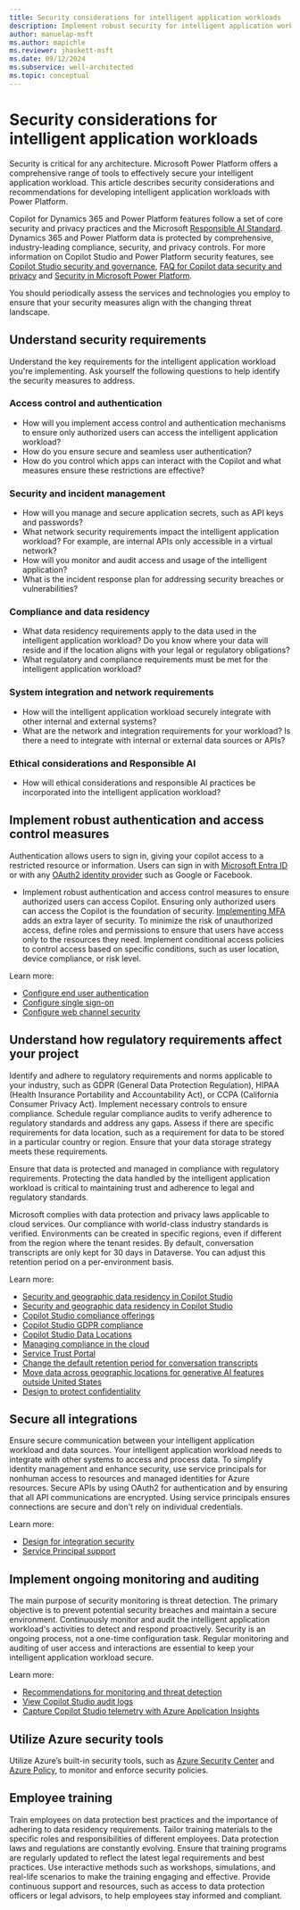 ```yaml
---
title: Security considerations for intelligent application workloads
description: Implement robust security for intelligent application workloads, ensuring compliance and proactive threat detection.
author: manuelap-msft
ms.author: mapichle
ms.reviewer: jhaskett-msft
ms.date: 09/12/2024
ms.subservice: well-architected
ms.topic: conceptual
---
```


# Security considerations for intelligent application workloads

Security is critical for any architecture. Microsoft Power Platform offers a comprehensive range of tools to effectively secure your intelligent application workload. This article describes security considerations and recommendations for developing intelligent application workloads with Power Platform.

Copilot for Dynamics 365 and Power Platform features follow a set of core security and privacy practices and the Microsoft [Responsible AI Standard](https://www.microsoft.com/ai/principles-and-approach). Dynamics 365 and Power Platform data is protected by comprehensive, industry-leading compliance, security, and privacy controls. For more information on Copilot Studio and Power Platform security features, see [Copilot Studio security and governance](/microsoft-copilot-studio/security-and-governance), [FAQ for Copilot data security and privacy](/power-platform/faqs-copilot-data-security-privacy) and [Security in Microsoft Power Platform](/power-platform/admin/security/overview).

You should periodically assess the services and technologies you employ to ensure that your security measures align with the changing threat landscape.

## Understand security requirements

Understand the key requirements for the intelligent application workload you're implementing. Ask yourself the following questions to help identify the security measures to address.

### Access control and authentication

- How will you implement access control and authentication mechanisms to ensure only authorized users can access the intelligent application workload?
- How do you ensure secure and seamless user authentication?
- How do you control which apps can interact with the Copilot and what measures ensure these restrictions are effective?
 
### Security and incident management

- How will you manage and secure application secrets, such as API keys and passwords?
- What network security requirements impact the intelligent application workload? For example, are internal APIs only accessible in a virtual network?
- How will you monitor and audit access and usage of the intelligent application?
- What is the incident response plan for addressing security breaches or vulnerabilities?
 
### Compliance and data residency

- What data residency requirements apply to the data used in the intelligent application workload? Do you know where your data will reside and if the location aligns with your legal or regulatory obligations?
- What regulatory and compliance requirements must be met for the intelligent application workload?
 
### System integration and network requirements

- How will the intelligent application workload securely integrate with other internal and external systems?
- What are the network and integration requirements for your workload? Is there a need to integrate with internal or external data sources or APIs?

### Ethical considerations and Responsible AI

- How will ethical considerations and responsible AI practices be incorporated into the intelligent application workload?

## Implement robust authentication and access control measures

Authentication allows users to sign in, giving your copilot access to a restricted resource or information. Users can sign in with [Microsoft Entra ID](/microsoft-copilot-studio/configuration-authentication-azure-ad) or with any [OAuth2 identity provider](/azure/active-directory/develop/v2-oauth2-auth-code-flow) such as Google or Facebook.

- Implement robust authentication and access control measures to ensure authorized users can access Copilot. Ensuring only authorized users can access the Copilot is the foundation of security. [Implementing MFA](/entra/identity/authentication/concept-mfa-howitworks) adds an extra layer of security. To minimize the risk of unauthorized access, define roles and permissions to ensure that users have access only to the resources they need. Implement conditional access policies to control access based on specific conditions, such as user location, device compliance, or risk level.
 
Learn more:

- [Configure end user authentication](/microsoft-copilot-studio/configuration-authentication-azure-ad)
- [Configure single sign-on](/microsoft-copilot-studio/configure-sso?tabs=webApp)
- [Configure web channel security](/microsoft-copilot-studio/configure-web-security)

## Understand how regulatory requirements affect your project

Identify and adhere to regulatory requirements and norms applicable to your industry, such as GDPR (General Data Protection Regulation), HIPAA (Health Insurance Portability and Accountability Act), or CCPA (California Consumer Privacy Act). Implement necessary controls to ensure compliance. Schedule regular compliance audits to verify adherence to regulatory standards and address any gaps. Assess if there are specific requirements for data location, such as a requirement for data to be stored in a particular country or region. Ensure that your data storage strategy meets these requirements. 

Ensure that data is protected and managed in compliance with regulatory requirements. Protecting the data handled by the intelligent application workload is critical to maintaining trust and adherence to legal and regulatory standards.

Microsoft complies with data protection and privacy laws applicable to cloud services. Our compliance with world-class industry standards is verified. Environments can be created in specific regions, even if different from the region where the tenant resides. By default, conversation transcripts are only kept for 30 days in Dataverse. You can adjust this retention period on a per-environment basis.

Learn more:

- [Security and geographic data residency in Copilot Studio](/microsoft-copilot-studio/geo-data-residency-security)
- [Security and geographic data residency in Copilot Studio](/microsoft-copilot-studio/geo-data-residency)
- [Copilot Studio compliance offerings](/microsoft-copilot-studio/admin-certification)
- [Copilot Studio GDPR compliance](/microsoft-copilot-studio/personal-data-summary)
- [Copilot Studio Data Locations](/microsoft-copilot-studio/data-location?tabs=web)
- [Managing compliance in the cloud](https://www.microsoft.com/trust-center/compliance/compliance-overview)
- [Service Trust Portal](https://servicetrust.microsoft.com/ViewPage/HomePageVNext)
- [Change the default retention period for conversation transcripts](/microsoft-copilot-studio/analytics-sessions-transcripts#change-the-default-retention-period)
- [Move data across geographic locations for generative AI features outside United States](/microsoft-copilot-studio/manage-data-movement-outside-us)
- [Design to protect confidentiality](/power-platform/well-architected/security/principles#design-to-protect-confidentiality)

## Secure all integrations

Ensure secure communication between your intelligent application workload and data sources. Your intelligent application workload needs to integrate with other systems to access and process data. To simplify identity management and enhance security, use service principals for nonhuman access to resources and managed identities for Azure resources. Secure APIs by using OAuth2 for authentication and by ensuring that all API communications are encrypted. Using service principals ensures connections are secure and don't rely on individual credentials.

Learn more:

- [Design for integration security](/power-platform/well-architected/security/principles#design-for-integration-security)
- [Service Principal support](/power-automate/service-principal-support)

## Implement ongoing monitoring and auditing

The main purpose of security monitoring is threat detection. The primary objective is to prevent potential security breaches and maintain a secure environment. Continuously monitor and audit the intelligent application workload's activities to detect and respond proactively. Security is an ongoing process, not a one-time configuration task. Regular monitoring and auditing of user access and interactions are essential to keep your intelligent application workload secure.

Learn more:

- [Recommendations for monitoring and threat detection](/power-platform/well-architected/security/monitor-threats)
- [View Copilot Studio audit logs](/microsoft-copilot-studio/admin-logging-copilot-studio)
- [Capture Copilot Studio telemetry with Azure Application Insights](/microsoft-copilot-studio/advanced-bot-framework-composer-capture-telemetry?tabs=webApp)

## Utilize Azure security tools

Utilize Azure’s built-in security tools, such as [Azure Security Center](/azure/defender-for-cloud/) and [Azure Policy](/azure/governance/policy/overview), to monitor and enforce security policies.

## Employee training

Train employees on data protection best practices and the importance of adhering to data residency requirements. Tailor training materials to the specific roles and responsibilities of different employees. Data protection laws and regulations are constantly evolving. Ensure that training programs are regularly updated to reflect the latest legal requirements and best practices. Use interactive methods such as workshops, simulations, and real-life scenarios to make the training engaging and effective. Provide continuous support and resources, such as access to data protection officers or legal advisors, to help employees stay informed and compliant. 